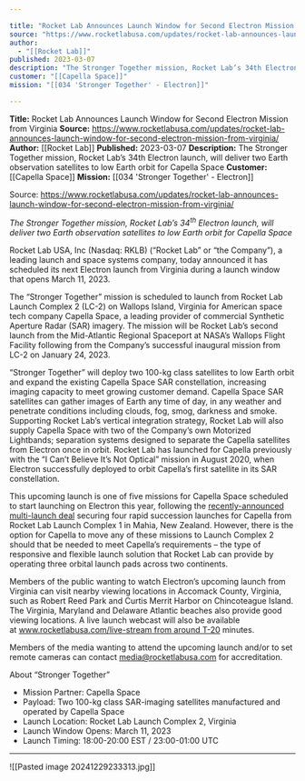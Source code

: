 ```yaml
---

title: "Rocket Lab Announces Launch Window for Second Electron Mission from Virginia "
source: "https://www.rocketlabusa.com/updates/rocket-lab-announces-launch-window-for-second-electron-mission-from-virginia/"
author:
  - "[[Rocket Lab]]"
published: 2023-03-07
description: "The Stronger Together mission, Rocket Lab’s 34th Electron launch, will deliver two Earth observation satellites to low Earth orbit for Capella Space"
customer: "[[Capella Space]]"
mission: "[[034 'Stronger Together' - Electron]]"

---
```


**Title:** Rocket Lab Announces Launch Window for Second Electron Mission from Virginia 
**Source:** https://www.rocketlabusa.com/updates/rocket-lab-announces-launch-window-for-second-electron-mission-from-virginia/
**Author:** [[Rocket Lab]]
**Published:** 2023-03-07
**Description:** The Stronger Together mission, Rocket Lab’s 34th Electron launch, will deliver two Earth observation satellites to low Earth orbit for Capella Space
**Customer:** [[Capella Space]]
**Mission:** [[034 'Stronger Together' - Electron]]

Source: https://www.rocketlabusa.com/updates/rocket-lab-announces-launch-window-for-second-electron-mission-from-virginia/

*The Stronger Together mission, Rocket Lab’s 34<sup>th</sup> Electron launch, will deliver two Earth observation satellites to low Earth orbit for Capella Space*

Rocket Lab USA, Inc (Nasdaq: RKLB) (“Rocket Lab” or “the Company”), a leading launch and space systems company, today announced it has scheduled its next Electron launch from Virginia during a launch window that opens March 11, 2023.

The “Stronger Together” mission is scheduled to launch from Rocket Lab Launch Complex 2 (LC-2) on Wallops Island, Virginia for American space tech company Capella Space, a leading provider of commercial Synthetic Aperture Radar (SAR) imagery. The mission will be Rocket Lab’s second launch from the Mid-Atlantic Regional Spaceport at NASA’s Wallops Flight Facility following from the Company’s successful inaugural mission from LC-2 on January 24, 2023.

“Stronger Together” will deploy two 100-kg class satellites to low Earth orbit and expand the existing Capella Space SAR constellation, increasing imaging capacity to meet growing customer demand. Capella Space SAR satellites can gather images of Earth any time of day, in any weather and penetrate conditions including clouds, fog, smog, darkness and smoke. Supporting Rocket Lab’s vertical integration strategy, Rocket Lab will also supply Capella Space with two of the Company’s own Motorized Lightbands; separation systems designed to separate the Capella satellites from Electron once in orbit. Rocket Lab has launched for Capella previously with the “I Can’t Believe It’s Not Optical” mission in August 2020, when Electron successfully deployed to orbit Capella’s first satellite in its SAR constellation.

This upcoming launch is one of five missions for Capella Space scheduled to start launching on Electron this year, following the [recently-announced multi-launch deal](https://cts.businesswire.com/ct/CT?id=smartlink&url=https%3A%2F%2Fwww.businesswire.com%2Fnews%2Fhome%2F20230301005140%2Fen%2FRocket-Lab-Signs-Multi-Launch-Deal-to-Deploy-Satellite-Constellation-for-Capella-Space&esheet=53357328&newsitemid=20230307005394&lan=en-US&anchor=recently-announced+multi-launch+deal&index=1&md5=a5f9127bdb042ea90d34eb903efd2339) securing four rapid succession launches for Capella from Rocket Lab Launch Complex 1 in Mahia, New Zealand. However, there is the option for Capella to move any of these missions to Launch Complex 2 should that be needed to meet Capella’s requirements – the type of responsive and flexible launch solution that Rocket Lab can provide by operating three orbital launch pads across two continents.

Members of the public wanting to watch Electron’s upcoming launch from Virginia can visit nearby viewing locations in Accomack County, Virginia, such as Robert Reed Park and Curtis Merrit Harbor on Chincoteague Island. The Virginia, Maryland and Delaware Atlantic beaches also provide good viewing locations. A live launch webcast will also be available at [www.rocketlabusa.com/live-stream from around T-20](https://cts.businesswire.com/ct/CT?id=smartlink&url=http%3A%2F%2Fwww.rocketlabusa.com%2Flive-stream%2520from%2520around%2520T-20&esheet=53357328&newsitemid=20230307005394&lan=en-US&anchor=www.rocketlabusa.com%2Flive-stream+from+around+T-20&index=2&md5=e75b63b00aa431398cd9e6198d040ce2) minutes.

Members of the media wanting to attend the upcoming launch and/or to set remote cameras can contact [media@rocketlabusa.com](https://www.rocketlabusa.com/updates/rocket-lab-announces-launch-window-for-second-electron-mission-from-virginia/) for accreditation.

About “Stronger Together”

- Mission Partner: Capella Space
- Payload: Two 100-kg class SAR-imaging satellites manufactured and operated by Capella Space
- Launch Location: Rocket Lab Launch Complex 2, Virginia
- Launch Window Opens: March 11, 2023
- Launch Timing: 18:00-20:00 EST / 23:00-01:00 UTC

---

![[Pasted image 20241229233313.jpg]]